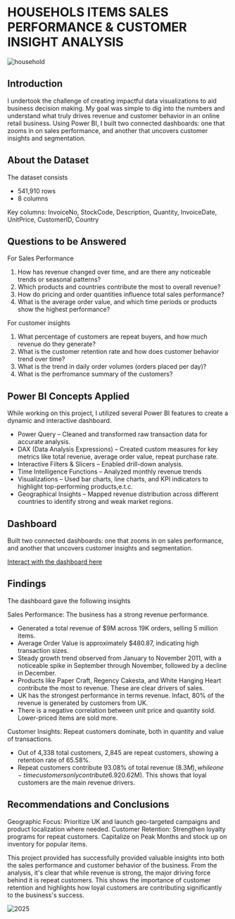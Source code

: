 # HOUSEHOLS ITEMS SALES PERFORMANCE & CUSTOMER INSIGHT ANALYSIS 
![household](https://github.com/user-attachments/assets/4380f363-c094-4609-8a4a-a9207844e45a)


## Introduction
I undertook the challenge of creating impactful data visualizations to aid business decision making. My goal was simple to dig into the numbers and understand what truly drives revenue and customer behavior in an online retail business. Using Power BI, I built two connected dashboards: one that zooms in on sales performance, and another that uncovers customer insights and segmentation.

## About the Dataset

The dataset consists 
- 541,910 rows 
- 8 columns

Key columns: InvoiceNo, StockCode, Description, Quantity, InvoiceDate, UnitPrice, CustomerID, Country

## Questions to be Answered

For Sales Performance
1. How has revenue changed over time, and are there any noticeable trends or seasonal patterns?
2. Which products and countries contribute the most to overall revenue?
3. How do pricing and order quantities influence total sales performance?
5. What is the average order value, and which time periods or products show the highest performance?

For customer insights
1. What percentage of customers are repeat buyers, and how much revenue do they generate?
2. What is the customer retention rate and how does customer behavior trend over time?
3. What is the trend in daily order volumes (orders placed per day)?
4. What is the perfromance summary of the customers?

## Power BI Concepts Applied

While working on this project, I utilized several Power BI features to create a dynamic and interactive dashboard.

- Power Query – Cleaned and transformed raw transaction data for accurate analysis.
- DAX (Data Analysis Expressions) – Created custom measures for key metrics like total revenue, average order value, repeat purchase rate.
- Interactive Filters & Slicers – Enabled drill-down analysis.
- Time Intelligence Functions – Analyzed monthly revenue trends
- Visualizations – Used bar charts, line charts, and KPI indicators to highlight top-performing products,e.t.c.
- Geographical Insights – Mapped revenue distribution across different countries to identify strong and weak market regions.

## Dashboard

Built two connected dashboards: one that zooms in on sales performance, and another that uncovers customer insights and segmentation.

[Interact with the dashboard here](https://app.powerbi.com/view?r=eyJrIjoiZTM4NGI1ODUtNzNhYS00Njk2LWFkNGMtMDUxNTZhNjNmOTQ1IiwidCI6Ijc3ZGJjZTk5LTYwNTQtNGFiYS04MjUwLTE5YzBlZmI0MzE4ZCJ9)

## Findings
The dashboard gave the following insights

Sales Performance: The business has a strong revenue performance. 
- Generated a total revenue of $9M across 19K orders, selling 5 million items.
- Average Order Value is approximately $480.87, indicating high transaction sizes.
- Steady growth trend observed from January to November 2011, with a noticeable spike in September through November, followed by a decline in December.
- Products like Paper Craft, Regency Cakesta, and White Hanging Heart contribute the most to revenue. These are clear drivers of sales.
- UK has the strongest performance in terms revenue. Infact, 80% of the revenue is generated by customers from UK.
- There is a negative correlation between unit price and quantity sold. Lower-priced items are sold more.
  
Customer Insights: Repeat customers dominate, both in quantity and value of transactions.
- Out of 4,338 total customers, 2,845 are repeat customers, showing a retention rate of 65.58%.
- Repeat customers contribute 93.08% of total revenue ($8.3M), while one-time customers only contribute 6.92% ($0.62M). This shows that loyal customers are the main revenue drivers.

## Recommendations and Conclusions

Geographic Focus: Prioritize UK and launch geo-targeted campaigns and product localization where needed.
Customer Retention: Strengthen loyalty programs for repeat customers.
Capitalize on Peak Months and stock up on inventory for popular items.

This project provided has successfully provided valuable insights into both the sales performance and customer behavior of the business. From the analysis, it's clear that while revenue is strong, the major driving force behind it is repeat customers. This shows the importance of customer retention and highlights how loyal customers are contributing significantly to the business's success.

![2025](https://github.com/user-attachments/assets/fad7ee55-556c-474d-8d1b-5a4f0fc8fc8c)



